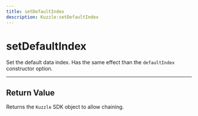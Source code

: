 ```yaml
---
title: setDefaultIndex
description: Kuzzle:setDefaultIndex
---
```


# setDefaultIndex

Set the default data index. Has the same effect than the `defaultIndex` constructor option.

---

## Return Value

Returns the `Kuzzle` SDK object to allow chaining.
